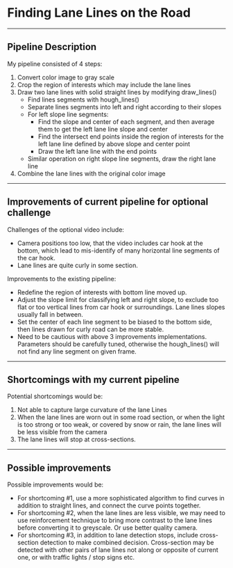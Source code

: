 # **Finding Lane Lines on the Road**
---
## Pipeline Description
My pipeline consisted of 4 steps:
1. Convert color image to gray scale
2. Crop the region of interests which may include the lane lines
3. Draw two lane lines with solid straight lines by modifying draw_lines()
    * Find lines segments with hough_lines()
    * Separate lines segments into left and right according to their slopes
    * For left slope line segments:
        * Find the slope and center of each segment, and then average them to get the left lane line slope and center
        * Find the intersect end points inside the region of interests for the left lane line defined by above slope and center point
        * Draw the left lane line with the end points
    * Similar operation on right slope line segments, draw the right lane line
4. Combine the lane lines with the original color image
---
## Improvements of current pipeline for optional challenge
Challenges of the optional video include:
* Camera positions too low, that the video includes car hook at the bottom, which lead to mis-identify of many horizontal line segments of the car hook.
* Lane lines are quite curly in some section.

Improvements to the existing pipeline:
* Redefine the region of interests with bottom line moved up.
* Adjust the slope limit for classifying left and right slope, to exclude too flat or too vertical lines from car hook or surroundings. Lane lines slopes usually fall in between.
* Set the center of each line segment to be biased to the bottom side, then lines drawn for curly road can be more stable.
* Need to be cautious with above 3 improvements implementations. Parameters should be carefully tuned, otherwise the hough_lines() will not find any line segment on given frame.
---
## Shortcomings with my current pipeline
Potential shortcomings would be:
1. Not able to capture large curvature of the lane Lines
2. When the lane lines are worn out in some road section, or when the light is too strong or too weak, or covered by snow or rain, the lane lines will be less visible from the camera
3. The lane lines will stop at cross-sections.
---
## Possible improvements

Possible improvements would be:
* For shortcoming #1, use a more sophisticated algorithm to find curves in addition to straight lines, and connect the curve points together.
* For shortcoming #2, when the lane lines are less visible, we may need to use reinforcement technique to bring more contrast to the lane lines before converting it to greyscale. Or use better quality camera.
* For shortcoming #3, in addition to lane detection stops, include cross-section detection to make combined decision. Cross-section may be detected with other pairs of lane lines not along or opposite of current one, or with traffic lights / stop signs etc.
